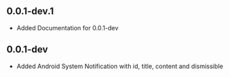 ## 0.0.1-dev.1

* Added Documentation for 0.0.1-dev

## 0.0.1-dev

* Added Android System Notification with id, title, content and dismissible
